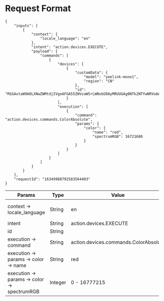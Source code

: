 # Request Format

```
{
    "inputs": [
        {
            "context": {
                "locale_language": "en"
            }, 
            "intent": "action.devices.EXECUTE", 
            "payload": {
                "commands": [
                    {
                        "devices": [
                            {
                                "customData": { 
                                    "model": "yeelink-mono1", 
                                    "region": "CN"
                                }, 
                                "id": "M1GAxtaW9A0LXNwZWMtdjIVgoAFGA55ZWVsaW5rLWNvbG9AyMRUUGAg0NTk2NTYwNRVoAA"
                            }
                        ], 
                        "execution": [
                            {
                                "command": "action.devices.commands.ColorAbsolute", 
                                "params": {
                                    "color": {
                                        "name": "red", 
                                        "spectrumRGB": 16721680
                                    }
                                }
                            }
                        ]
                    }
                ]
            }
        }
    ], 
    "requestId": "16349988792583564403"
}
```

| Params                                   | Type    | Value                                 | Remarks                    |
| ---------------------------------------- | ------- | ------------------------------------- | -------------------------- |
| context → locale_language                | String  | en                                    | Optional. Language code.   |
| intent                                   | String  | action.devices.EXECUTE                | Required.                  |
| id                                       | String  |                                       | Device ID                  |
| execution → command                      | String  | action.devices.commands.ColorAbsolute | Required.                  |
| execution → params → color → name        | String  | red                                   | Optional. Color name.      |
| execution → params → color → spectrumRGB | Integer | 0 - 16777215                          | Required. RGB color value. |